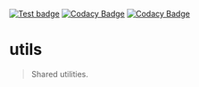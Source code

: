 [![Test badge](https://github.com/wog-js/utils/actions/workflows/test.yml/badge.svg)](https://github.com/wog-js/utils/actions/workflows/test.yml)
[![Codacy Badge](https://app.codacy.com/project/badge/Grade/e3025fa3454b46b880b2d7758b28e255)](https://www.codacy.com/gh/wog-js/utils/dashboard?utm_source=github.com&amp;utm_medium=referral&amp;utm_content=wog-js/utils&amp;utm_campaign=Badge_Grade)
[![Codacy Badge](https://app.codacy.com/project/badge/Coverage/e3025fa3454b46b880b2d7758b28e255)](https://www.codacy.com/gh/wog-js/utils/dashboard?utm_source=github.com&utm_medium=referral&utm_content=wog-js/utils&utm_campaign=Badge_Coverage)

# utils

> Shared utilities.
